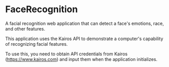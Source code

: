 # FaceRecognition
A facial recognition web application that can detect a face's emotions, race, and other features.

This application uses the Kairos API to demonstrate a computer's capability of recognizing facial features.

To use this, you need to obtain API credentials from Kairos (https://www.kairos.com) and input them when the application initializes.
